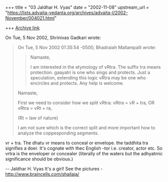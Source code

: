 +++
title = "03 Jaldhar H. Vyas"
date = "2002-11-08"
upstream_url = "https://lists.advaita-vedanta.org/archives/advaita-l/2002-November/004021.html"

+++
[Archive link](https://lists.advaita-vedanta.org/archives/advaita-l/2002-November/004021.html)

On Tue, 5 Nov 2002, Shrinivas Gadkari wrote:

> On Tue, 5 Nov 2002 01:35:54 -0500, Bhadraiah Mallampalli
> <vaidix at HOTMAIL.COM> wrote:
>
> >Namaste,
> >
> >I am interested in the etymology of vRtra. The suffix tra means protection.
> >gaayatri is one who sings and protects. Just a speculation, extending this
> >logic vRtra may be one who encircles and protects. Any help is welcome.
> >
>
> Namaste,
>
> First we need to consider how we split vRtra:
> vRtra = vR + tra, OR
> vRtra = vRt + ra,
>
> (Rt = law of nature)
>
> I am not sure which is the correct split and
> more important how to analyze the coppesponding
> segments.
>

vr + tra.  The dhatu vr means to conceal or envelope.  the taddhita tra
signifies a doer.  It's cognate with thec English -tor i.e. creator,
actor etc.  So vrtra is the enveloper or concealer (literally of the
waters but the adhyatmic significance should be obvious.)


--
Jaldhar H. Vyas <jaldhar at braincells.com>
It's a girl! See the pictures - http://www.braincells.com/shailaja/

